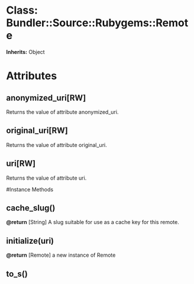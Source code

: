 # Class: Bundler::Source::Rubygems::Remote
**Inherits:** Object
    



# Attributes
## anonymized_uri[RW] [](#attribute-i-anonymized_uri)
Returns the value of attribute anonymized_uri.

## original_uri[RW] [](#attribute-i-original_uri)
Returns the value of attribute original_uri.

## uri[RW] [](#attribute-i-uri)
Returns the value of attribute uri.


#Instance Methods
## cache_slug() [](#method-i-cache_slug)

**@return** [String] A slug suitable for use as a cache key for this
remote.

## initialize(uri) [](#method-i-initialize)

**@return** [Remote] a new instance of Remote

## to_s() [](#method-i-to_s)

